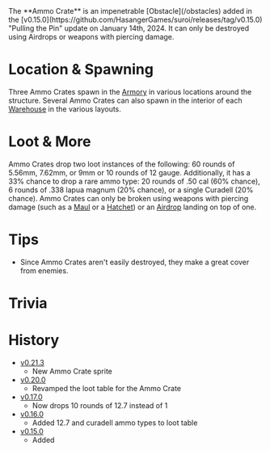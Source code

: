 <Stub />
The **Ammo Crate** is an impenetrable [Obstacle](/obstacles) added in the [v0.15.0](https://github.com/HasangerGames/suroi/releases/tag/v0.15.0) "Pulling the Pin" update on January 14th, 2024. It can only be destroyed using Airdrops or weapons with piercing damage.

# Location & Spawning

Three Ammo Crates spawn in the [Armory](/buildings/armory) in various locations around the structure. Several Ammo Crates can also spawn in the interior of each [Warehouse](/buildings/warehouse) in the various layouts.

# Loot & More

Ammo Crates drop two loot instances of the following: 60 rounds of 5.56mm, 7.62mm, or 9mm or 10 rounds of 12 gauge. Additionally, it has a 33% chance to drop a rare ammo type: 20 rounds of .50 cal (60% chance), 6 rounds of .338 lapua magnum (20% chance), or a single Curadell (20% chance). Ammo Crates can only be broken using weapons with piercing damage (such as a [Maul](/weapons/melee/maul) or a [Hatchet](/weapons/melee/hatchet)) or an [Airdrop](/obstacles/airdrops) landing on top of one.

# Tips

- Since Ammo Crates aren't easily destroyed, they make a great cover from enemies.

# Trivia

# History
- [v0.21.3](https://github.com/HasangerGames/suroi/releases/tag/v0.21.3)
  - New Ammo Crate sprite
- [v0.20.0](https://github.com/HasangerGames/suroi/releases/tag/v0.20.0)
  - Revamped the loot table for the Ammo Crate
- [v0.17.0](https://github.com/HasangerGames/suroi/releases/tag/v0.17.0)
  - Now drops 10 rounds of 12.7 instead of 1
- [v0.16.0](https://github.com/HasangerGames/suroi/releases/tag/v0.16.0)
  - Added 12.7 and curadell ammo types to loot table
- [v0.15.0](https://github.com/HasangerGames/suroi/releases/tag/v0.15.0)
  - Added
